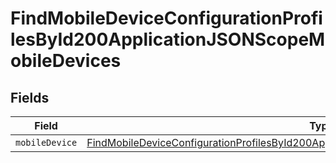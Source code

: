# FindMobileDeviceConfigurationProfilesById200ApplicationJSONScopeMobileDevices


## Fields

| Field                                                                                                                                                                                                             | Type                                                                                                                                                                                                              | Required                                                                                                                                                                                                          | Description                                                                                                                                                                                                       |
| ----------------------------------------------------------------------------------------------------------------------------------------------------------------------------------------------------------------- | ----------------------------------------------------------------------------------------------------------------------------------------------------------------------------------------------------------------- | ----------------------------------------------------------------------------------------------------------------------------------------------------------------------------------------------------------------- | ----------------------------------------------------------------------------------------------------------------------------------------------------------------------------------------------------------------- |
| `mobileDevice`                                                                                                                                                                                                    | [FindMobileDeviceConfigurationProfilesById200ApplicationJSONScopeMobileDevicesMobileDevice](../../models/operations/findmobiledeviceconfigurationprofilesbyid200applicationjsonscopemobiledevicesmobiledevice.md) | :heavy_minus_sign:                                                                                                                                                                                                | N/A                                                                                                                                                                                                               |